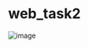 # web_task2

![image](https://user-images.githubusercontent.com/88463009/206879550-5f7c7a20-3d46-42b8-9032-692cd1d10499.png)
